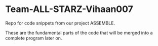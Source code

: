 # Team-ALL-STARZ-Vihaan007
Repo for code snippets from our project ASSEMBLE.

These are the fundamental parts of the code that will be merged into a complete program later on.
